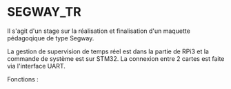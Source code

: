 # SEGWAY_TR
Il s'agit d'un stage sur la réalisation et finalisation d'un maquette pédagoqique de type Segway. 

La gestion de supervision de temps réel est dans la partie de RPi3 et la commande de système est sur STM32.
La connexion entre 2 cartes est faite via l'interface UART.

Fonctions : 




